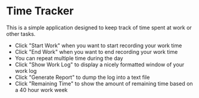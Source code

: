 # Time Tracker
This is a simple application designed to keep track of time spent at work or other tasks.

- Click "Start Work" when you want to start recording your work time
- Click "End Work" when you want to end recording  your work time
- You can repeat multiple time during the day
- Click "Show Work Log" to display a nicely formatted window of your work log
- Click "Generate Report" to dump the log into a text file
- Click "Remaining Time" to show the amount of remaining time based on a 40 hour work week
